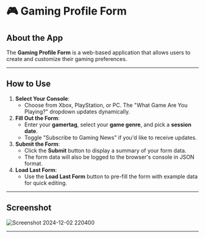 # 🎮 Gaming Profile Form

## About the App

The **Gaming Profile Form** is a web-based application that allows users to create and customize their gaming preferences.

---

## How to Use

1. **Select Your Console**:
   - Choose from Xbox, PlayStation, or PC. The "What Game Are You Playing?" dropdown updates 
     dynamically.
2. **Fill Out the Form**:
   - Enter your **gamertag**, select your **game genre**, and pick a **session date**.
   - Toggle "Subscribe to Gaming News" if you'd like to receive updates.
3. **Submit the Form**:
   - Click the **Submit** button to display a summary of your form data.
   - The form data will also be logged to the browser's console in JSON format.
4. **Load Last Form**:
   - Use the **Load Last Form** button to pre-fill the form with example data for quick editing.

---

## Screenshot

![Screenshot 2024-12-02 220400](https://github.com/user-attachments/assets/fd1fd5b1-23c2-4ec7-a580-be09a6c85b91)

---
